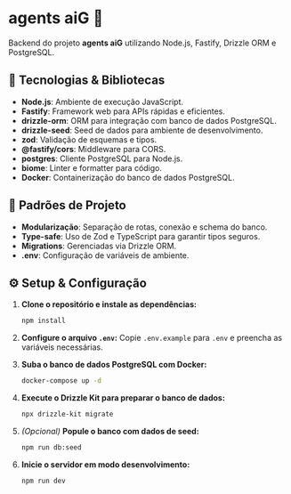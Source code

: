 # agents aiG 🤖

Backend do projeto **agents aiG** utilizando Node.js, Fastify, Drizzle ORM e PostgreSQL.

## 🚀 Tecnologias & Bibliotecas

- **Node.js**: Ambiente de execução JavaScript.
- **Fastify**: Framework web para APIs rápidas e eficientes.
- **drizzle-orm**: ORM para integração com banco de dados PostgreSQL.
- **drizzle-seed**: Seed de dados para ambiente de desenvolvimento.
- **zod**: Validação de esquemas e tipos.
- **@fastify/cors**: Middleware para CORS.
- **postgres**: Cliente PostgreSQL para Node.js.
- **biome**: Linter e formatter para código.
- **Docker**: Containerização do banco de dados PostgreSQL.

## 🧩 Padrões de Projeto

- **Modularização**: Separação de rotas, conexão e schema do banco.
- **Type-safe**: Uso de Zod e TypeScript para garantir tipos seguros.
- **Migrations**: Gerenciadas via Drizzle ORM.
- **.env**: Configuração de variáveis de ambiente.

## ⚙️ Setup & Configuração

1. **Clone o repositório e instale as dependências:**

   ```sh
   npm install
   ```

2. **Configure o arquivo `.env`:**
   Copie `.env.example` para `.env` e preencha as variáveis necessárias.

3. **Suba o banco de dados PostgreSQL com Docker:**

   ```sh
   docker-compose up -d
   ```

4. **Execute o Drizzle Kit para preparar o banco de dados:**

   ```sh
   npx drizzle-kit migrate
   ```

5. _(Opcional)_ **Popule o banco com dados de seed:**

   ```sh
   npm run db:seed
   ```

6. **Inicie o servidor em modo desenvolvimento:**
   ```sh
   npm run dev
   ```
